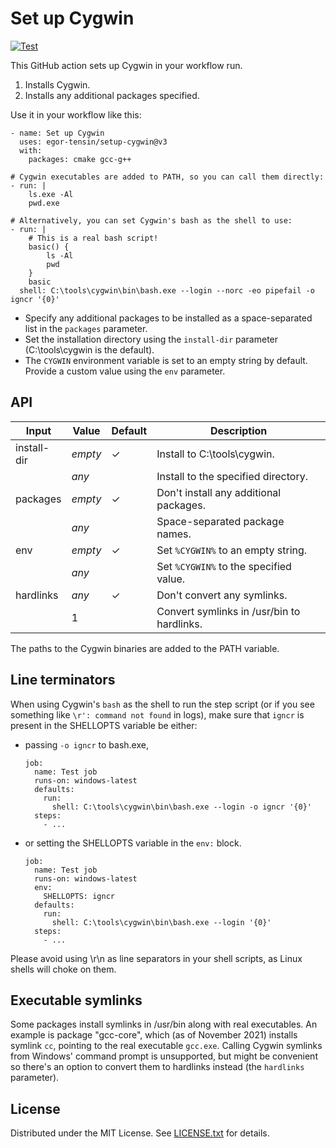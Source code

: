 Set up Cygwin
=============

[![Test](https://github.com/egor-tensin/setup-cygwin/actions/workflows/test.yml/badge.svg)](https://github.com/egor-tensin/setup-cygwin/actions/workflows/test.yml)

This GitHub action sets up Cygwin in your workflow run.

1. Installs Cygwin.
2. Installs any additional packages specified.

Use it in your workflow like this:

    - name: Set up Cygwin
      uses: egor-tensin/setup-cygwin@v3
      with:
        packages: cmake gcc-g++

    # Cygwin executables are added to PATH, so you can call them directly:
    - run: |
        ls.exe -Al
        pwd.exe

    # Alternatively, you can set Cygwin's bash as the shell to use:
    - run: |
        # This is a real bash script!
        basic() {
            ls -Al
            pwd
        }
        basic
      shell: C:\tools\cygwin\bin\bash.exe --login --norc -eo pipefail -o igncr '{0}'

* Specify any additional packages to be installed as a space-separated list in
the `packages` parameter.
* Set the installation directory using the `install-dir` parameter
(C:\tools\cygwin is the default).
* The `CYGWIN` environment variable is set to an empty string by default.
Provide a custom value using the `env` parameter.

API
---

| Input       | Value   | Default | Description
| ----------- | ------- | ------- | -----------
| install-dir | *empty* | ✓       | Install to C:\tools\cygwin.
|             | *any*   |         | Install to the specified directory.
| packages    | *empty* | ✓       | Don't install any additional packages.
|             | *any*   |         | Space-separated package names.
| env         | *empty* | ✓       | Set `%CYGWIN%` to an empty string.
|             | *any*   |         | Set `%CYGWIN%` to the specified value.
| hardlinks   | *any*   | ✓       | Don't convert any symlinks.
|             | 1       |         | Convert symlinks in /usr/bin to hardlinks.

The paths to the Cygwin binaries are added to the PATH variable.

Line terminators
----------------

When using Cygwin's `bash` as the shell to run the step script (or if you see
something like `\r': command not found` in logs), make sure that `igncr` is
present in the SHELLOPTS variable be either:

* passing `-o igncr` to bash.exe,

      job:
        name: Test job
        runs-on: windows-latest
        defaults:
          run:
            shell: C:\tools\cygwin\bin\bash.exe --login -o igncr '{0}'
        steps:
          - ...

* or setting the SHELLOPTS variable in the `env:` block.

      job:
        name: Test job
        runs-on: windows-latest
        env:
          SHELLOPTS: igncr
        defaults:
          run:
            shell: C:\tools\cygwin\bin\bash.exe --login '{0}'
        steps:
          - ...

Please avoid using \r\n as line separators in your shell scripts, as Linux
shells will choke on them.

Executable symlinks
-------------------

Some packages install symlinks in /usr/bin along with real executables.
An example is package "gcc-core", which (as of November 2021) installs symlink
`cc`, pointing to the real executable `gcc.exe`.
Calling Cygwin symlinks from Windows' command prompt is unsupported, but might
be convenient so there's an option to convert them to hardlinks instead (the
`hardlinks` parameter).

License
-------

Distributed under the MIT License.
See [LICENSE.txt] for details.

[LICENSE.txt]: LICENSE.txt
